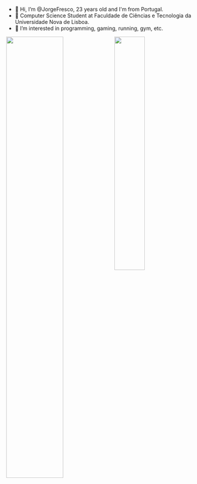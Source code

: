 - 👋 Hi, I’m @JorgeFresco, 23 years old and I'm from Portugal.
- 🌱 Computer Science Student at Faculdade de Ciências e Tecnologia da Universidade Nova de Lisboa.
- 👀 I’m interested in programming, gaming, running, gym, etc.

<div class='container'>
<img style="height: auto; width: 55%;" align="center" class="img" src="https://github-readme-stats.vercel.app/api?username=JorgeFresco&count_private=true&show_icons=true&theme=dracula&include_all_commits=true" />
&nbsp;
<img style="height: auto; width: 40%;" align="top" src="https://github-readme-stats.vercel.app/api/top-langs/?username=JorgeFresco&layout=compact&theme=dracula&langs_count=10" />
</div>
